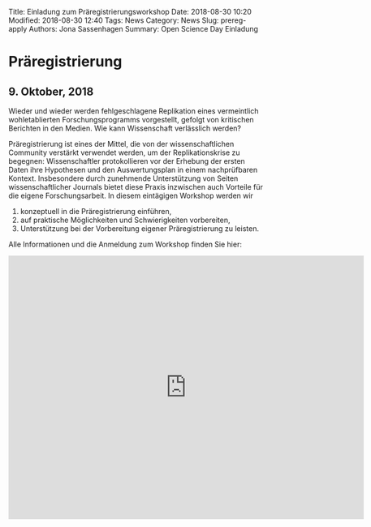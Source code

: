 Title: Einladung zum Präregistrierungsworkshop 
Date: 2018-08-30 10:20
Modified: 2018-08-30 12:40
Tags: News
Category: News
Slug: prereg-apply
Authors: Jona Sassenhagen
Summary: Open Science Day Einladung

# Präregistrierung
## 9. Oktober, 2018

Wieder und wieder werden fehlgeschlagene Replikation eines vermeintlich wohletablierten Forschungsprogramms vorgestellt, gefolgt von kritischen Berichten in den Medien. 
Wie kann Wissenschaft verlässlich werden?

Präregistrierung ist eines der Mittel, die von der wissenschaftlichen Community verstärkt verwendet werden, um der Replikationskrise 
zu begegnen:
Wissenschaftler protokollieren vor der Erhebung der ersten Daten ihre Hypothesen und den Auswertungsplan in einem nachprüfbaren Kontext.
Insbesondere durch zunehmende Unterstützung von Seiten wissenschaftlicher Journals bietet diese Praxis inzwischen auch Vorteile für die eigene Forschungsarbeit. 
In diesem eintägigen Workshop werden wir
1. konzeptuell in die Präregistrierung einführen,
2. auf praktische Möglichkeiten und Schwierigkeiten vorbereiten,
3. Unterstützung bei der Vorbereitung eigener Präregistrierung zu leisten.

Alle Informationen und die Anmeldung zum Workshop finden Sie hier:

<iframe 
src="https://docs.google.com/forms/d/e/1FAIpQLSedQxt87S0vRZLg8Ujm5UQ59gMcaXvVFFX0qR9VihAg6bvYbA/viewform?embedded=true" 
width="700" height="520" frameborder="0" marginheight="0" marginwidth="0">Loading...</iframe>
